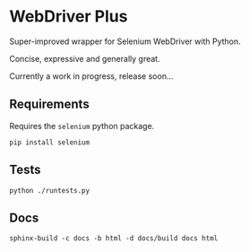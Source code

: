 WebDriver Plus
==============

Super-improved wrapper for Selenium WebDriver with Python.

Concise, expressive and generally great.

Currently a work in progress, release soon...

Requirements
------------

Requires the ``selenium`` python package.

``pip install selenium``

Tests
-----

``python ./runtests.py``

Docs
----

``sphinx-build -c docs -b html -d docs/build docs html``
